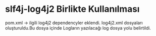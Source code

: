 # slf4j-log4j2 Birlikte Kullanılması
pom.xml -> ilgili log4j2 dependencyler eklendi.
log4j2.xml dosyaları oluşturuldu.Bu dosya içinde Logların yazılacağı log dosya yolu belirtildi.

